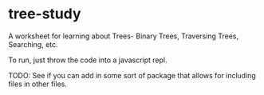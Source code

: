 # tree-study

A worksheet for learning about Trees- Binary Trees, Traversing Trees, Searching, etc.

To run, just throw the code into a javascript repl.


TODO:
See if you can add in some sort of package that allows for including files in other files.
